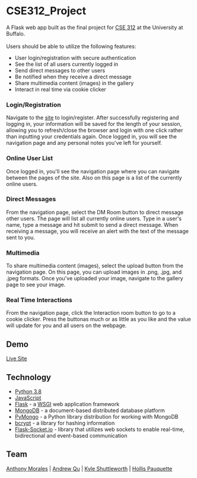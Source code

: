 # CSE312_Project
A Flask web app built as the final project for [CSE 312](cse312.com) at the University at Buffalo.<br><br>
Users should be able to utilize the following features:
- User login/registration with secure authentication
- See the list of all users currently logged in
- Send direct messages to other users
- Be notified when they receive a direct message
- Share multimedia content (images) in the gallery
- Interact in real time via cookie clicker

### Login/Registration
Navigate to the [site](http://cse312-05.dcsl.buffalo.edu) to login/register. After successfully registering and logging in, your information will be saved for the length of your session, allowing you to refresh/close the browser and login with one click rather than inputting your credentials again. Once logged in, you will see the navigation page and any personal notes you've left for yourself.

### Online User List
Once logged in, you'll see the navigation page where you can navigate between the pages of the site. Also on this page is a list of the currently online users.

### Direct Messages
From the navigation page, select the DM Room button to direct message other users. The page will list all currently online users. Type in a user's name, type a message and hit submit to send a direct message. When receiving a message, you will receive an alert with the text of the message sent to you.

### Multimedia
To share multimedia content (images), select the upload button from the navigation page. On this page, you can upload images in .png, .jpg, and .jpeg formats. Once you've uploaded your image, navigate to the gallery page to see your image.

### Real Time Interactions
From the navigation page, click the Interaction room button to go to a cookie clicker. Press the buttonas much or as little as you like and the value will update for you and all users on the webpage.

## Demo
[Live Site](http://cse312-05.dcsl.buffalo.edu)

## Technology
- [Python 3.8](https://www.python.org/)
- [JavaScript](https://www.javascript.com/)
- [Flask](https://flask.palletsprojects.com/en/1.1.x/) - a [WSGI](https://wsgi.readthedocs.io/en/latest/) web application framework
- [MongoDB](https://www.mongodb.com/) - a document-based distributed database platform
- [PyMongo](https://pymongo.readthedocs.io/en/stable/) - a Python library distribution for working with MongoDB
- [bcrypt](https://pypi.org/project/bcrypt/) - a library for hashing information
- [Flask-Socket.io](https://github.com/miguelgrinberg/Flask-SocketIO) - library that utilizes web sockets to enable real-time, bidirectional and event-based  communication

## Team
[Anthony Morales](https://github.com/AnthonyLMorales) | [Andrew Qu](https://github.com/Qu-Andrew) | [Kyle Shuttleworth](https://github.com/kyleshut) | [Hollis Pauquette](https://github.com/pauquette)
